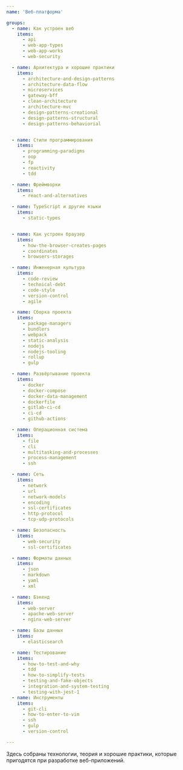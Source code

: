 ```yaml
---
name: 'Веб-платформа'

groups:
  - name: Как устроен веб
    items:
      - api
      - web-app-types
      - web-app-works
      - web-security

  - name: Архитектура и хорошие практики
    items:
      - architecture-and-design-patterns
      - architecture-data-flow
      - microservices
      - gateway-bff
      - clean-architecture
      - architecture-mvc
      - design-patterns-creational
      - design-patterns-structural
      - design-patterns-behaviorial


  - name: Стили программирования
    items:
      - programming-paradigms
      - oop
      - fp
      - reactivity
      - tdd

  - name: Фреймворки
    items:
      - react-and-alternatives

  - name: TypeScript и другие языки
    items:
      - static-types


  - name: Как устроен браузер
    items:
      - how-the-browser-creates-pages
      - coordinates
      - browsers-storages

  - name: Инженерная культура
    items:
      - code-review
      - technical-debt
      - code-style
      - version-control
      - agile

  - name: Сборка проекта
    items:
      - package-managers
      - bundlers
      - webpack
      - static-analysis
      - nodejs
      - nodejs-tooling
      - rollup
      - gulp

  - name: Развёртывание проекта
    items:
      - docker
      - docker-compose
      - docker-data-management
      - dockerfile
      - gitlab-ci-cd
      - ci-cd
      - github-actions

  - name: Операционная система
    items:
      - file
      - cli
      - multitasking-and-processes
      - process-management
      - ssh

  - name: Сеть
    items:
      - network
      - url
      - network-models
      - encoding
      - ssl-certificates
      - http-protocol
      - tcp-udp-protocols

  - name: Безопасность
    items:
      - web-security
      - ssl-certificates

  - name: Форматы данных
    items:
      - json
      - markdown
      - yaml
      - xml

  - name: Бэкенд
    items:
      - web-server
      - apache-web-server
      - nginx-web-server

  - name: Базы данных
    items:
      - elasticsearch

  - name: Тестирование
    items:
      - how-to-test-and-why
      - tdd
      - how-to-simplify-tests
      - testing-and-fake-objects
      - integration-and-system-testing
      - testing-with-jest-1
  - name: Инструменты
    items:
      - git-cli
      - how-to-enter-to-vim
      - ssh
      - gulp
      - version-control

---
```


Здесь собраны технологии, теория и хорошие практики, которые пригодятся при разработке веб-приложений.
